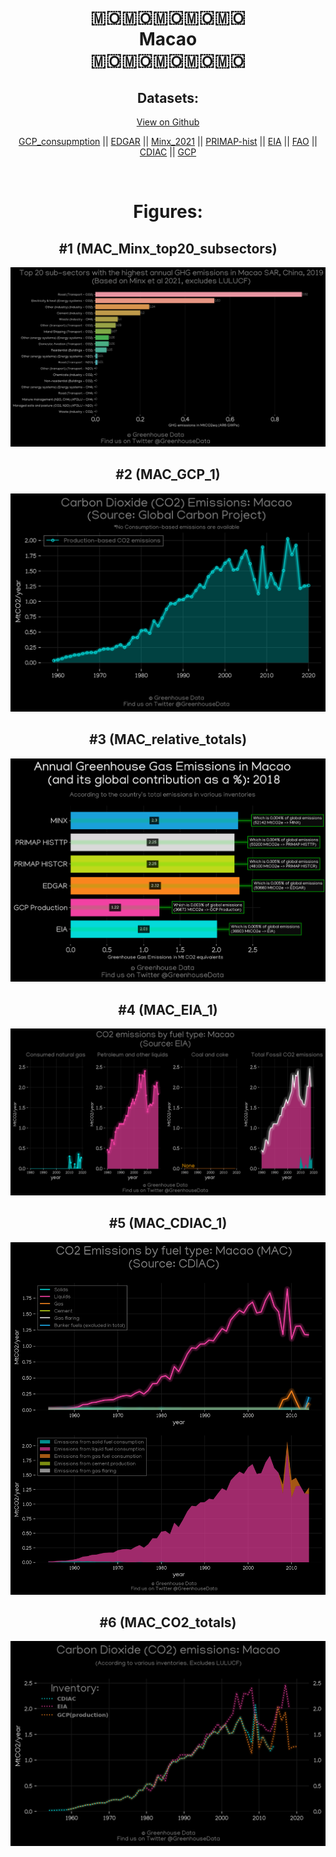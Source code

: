 
<center>
<h1 align="center">
🇲🇴🇲🇴🇲🇴🇲🇴🇲🇴
<br>
Macao
<br>
🇲🇴🇲🇴🇲🇴🇲🇴🇲🇴
</h1>
<h2>Datasets:</h2>
<p><a href="https://github.com/dquintani/GreenhouseData/tree/master/country_data/MAC_Macao/data">View on Github</a>
<br></p><p><a href="data/MAC_GCP_consupmption.csv">GCP_consupmption</a> || <a href="data/MAC_EDGAR.csv">EDGAR</a> || <a href="data/MAC_Minx_2021.csv">Minx_2021</a> || <a href="data/MAC_PRIMAP-hist.csv">PRIMAP-hist</a> || <a href="data/MAC_EIA.csv">EIA</a> || <a href="data/MAC_FAO.csv">FAO</a> || <a href="data/MAC_CDIAC.csv">CDIAC</a> || <a href="data/MAC_GCP.csv">GCP</a></p><p><br></p>
<h1>Figures:</h1><h2>#1 (MAC_Minx_top20_subsectors)</h2>
<p><img alt="" src="figures/MAC_Minx_top20_subsectors.png" /></p><h2>#2 (MAC_GCP_1)</h2>
<p><img alt="" src="figures/MAC_GCP_1.png" /></p><h2>#3 (MAC_relative_totals)</h2>
<p><img alt="" src="figures/MAC_relative_totals.png" /></p><h2>#4 (MAC_EIA_1)</h2>
<p><img alt="" src="figures/MAC_EIA_1.png" /></p><h2>#5 (MAC_CDIAC_1)</h2>
<p><img alt="" src="figures/MAC_CDIAC_1.png" /></p><h2>#6 (MAC_CO2_totals)</h2>
<p><img alt="" src="figures/MAC_CO2_totals.png" /></p>